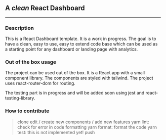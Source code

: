 ## A *clean* React Dashboard

---

### Description

This is a React Dashboard template. It is a work in progress. The goal is to have a clean, easy to use, easy to extend code base which can be used as a starting point for any dashboard or landing page with analytics.

### Out of the box usage

The project can be used out of the box. It is a React app with a small component library. The components are styled with tailwind. The project uses react-router-dom for routing.  

The testing part is in progress and will be added soon using jest and react-testing-library.
### How to contribute

> clone
> edit / create new components / add new features
> yarn lint: check for error in code formatting
> yarn format: format the code
> yarn test: this is not implemented yet!
> push



